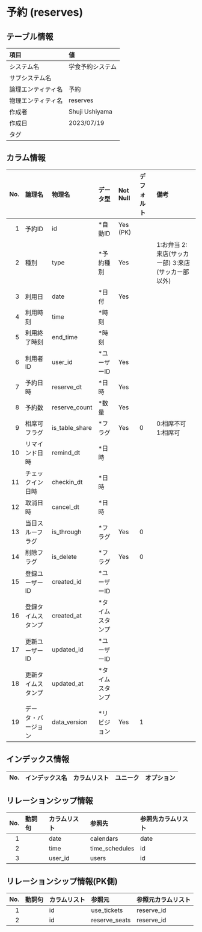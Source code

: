 # 予約 (reserves)

## テーブル情報

| 項目                           | 値                                                                                                   |
|:-------------------------------|:-----------------------------------------------------------------------------------------------------|
| システム名                     | 学食予約システム                                                                                     |
| サブシステム名                 |                                                                                                      |
| 論理エンティティ名             | 予約                                                                                                 |
| 物理エンティティ名             | reserves                                                                                             |
| 作成者                         | Shuji Ushiyama                                                                                       |
| 作成日                         | 2023/07/19                                                                                           |
| タグ                           |                                                                                                      |



## カラム情報

| No. | 論理名                         | 物理名                         | データ型                       | Not Null | デフォルト           | 備考                           |
|----:|:-------------------------------|:-------------------------------|:-------------------------------|:---------|:---------------------|:-------------------------------|
|   1 | 予約ID                         | id                             | *自動ID                        | Yes (PK) |                      |                                |
|   2 | 種別                           | type                           | *予約種別                      | Yes      |                      | 1:お弁当 2:来店(サッカー部) 3:来店(サッカー部以外) |
|   3 | 利用日                         | date                           | *日付                          | Yes      |                      |                                |
|   4 | 利用時刻                       | time                           | *時刻                          |          |                      |                                |
|   5 | 利用終了時刻                   | end_time                       | *時刻                          |          |                      |                                |
|   6 | 利用者ID                       | user_id                        | *ユーザーID                    | Yes      |                      |                                |
|   7 | 予約日時                       | reserve_dt                     | *日時                          | Yes      |                      |                                |
|   8 | 予約数                         | reserve_count                  | *数量                          | Yes      |                      |                                |
|   9 | 相席可フラグ                   | is_table_share                 | *フラグ                        | Yes      | 0                    | 0:相席不可 1:相席可            |
|  10 | リマインド日時                 | remind_dt                      | *日時                          |          |                      |                                |
|  11 | チェックイン日時               | checkin_dt                     | *日時                          |          |                      |                                |
|  12 | 取消日時                       | cancel_dt                      | *日時                          |          |                      |                                |
|  13 | 当日スルーフラグ               | is_through                     | *フラグ                        | Yes      | 0                    |                                |
|  14 | 削除フラグ                     | is_delete                      | *フラグ                        | Yes      | 0                    |                                |
|  15 | 登録ユーザーID                 | created_id                     | *ユーザーID                    |          |                      |                                |
|  16 | 登録タイムスタンプ             | created_at                     | *タイムスタンプ                |          |                      |                                |
|  17 | 更新ユーザーID                 | updated_id                     | *ユーザーID                    |          |                      |                                |
|  18 | 更新タイムスタンプ             | updated_at                     | *タイムスタンプ                |          |                      |                                |
|  19 | データ・バージョン             | data_version                   | *リビジョン                    | Yes      | 1                    |                                |



## インデックス情報

| No. | インデックス名                 | カラムリスト                             | ユニーク   | オプション                     | 
|----:|:-------------------------------|:-----------------------------------------|:-----------|:-------------------------------|



## リレーションシップ情報

| No. | 動詞句                         | カラムリスト                             | 参照先                         | 参照先カラムリスト                       |
|----:|:-------------------------------|:-----------------------------------------|:-------------------------------|:-----------------------------------------|
|   1 |                                | date                                     | calendars                      | date                                     |
|   2 |                                | time                                     | time_schedules                 | id                                       |
|   3 |                                | user_id                                  | users                          | id                                       |



## リレーションシップ情報(PK側)

| No. | 動詞句                         | カラムリスト                             | 参照元                         | 参照元カラムリスト                       |
|----:|:-------------------------------|:-----------------------------------------|:-------------------------------|:-----------------------------------------|
|   1 |                                | id                                       | use_tickets                    | reserve_id                               |
|   2 |                                | id                                       | reserve_seats                  | reserve_id                               |


